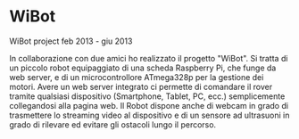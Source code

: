 # WiBot
WiBot project
feb 2013 - giu 2013

In collaborazione con due amici ho realizzato il progetto "WiBot". Si
tratta di un piccolo robot equipaggiato di una scheda Raspberry Pi, che
funge da web server, e di un microcontrollore ATmega328p per la
gestione dei motori. Avere un web server integrato ci permette di
comandare il rover tramite qualsiasi dispositivo (Smartphone, Tablet, PC,
ecc.) semplicemente collegandosi alla pagina web. Il Robot dispone anche
di webcam in grado di trasmettere lo streaming video al dispositivo e di
un sensore ad ultrasuoni in grado di rilevare ed evitare gli ostacoli lungo il
percorso.


